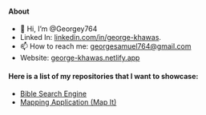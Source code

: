 #### About
- 👋 Hi, I’m @Georgey764
- Linked In: [linkedin.com/in/george-khawas](https://www.linkedin.com/in/george-khawas/).
- 📫 How to reach me: georgesamuel764@gmail.com
- Website: [george-khawas.netlify.app](https://george-khawas.netlify.app)
  
#### Here is a list of my repositories that I want to showcase:
- [Bible Search Engine](https://github.com/Georgey764/Bible-Search-Engine)
- [Mapping Application (Map It)](https://github.com/Georgey764/MapIt)



<!---
Georgey764/Georgey764 is a ✨ special ✨ repository because its `README.md` (this file) appears on your GitHub profile.
You can click the Preview link to take a look at your changes.
--->
